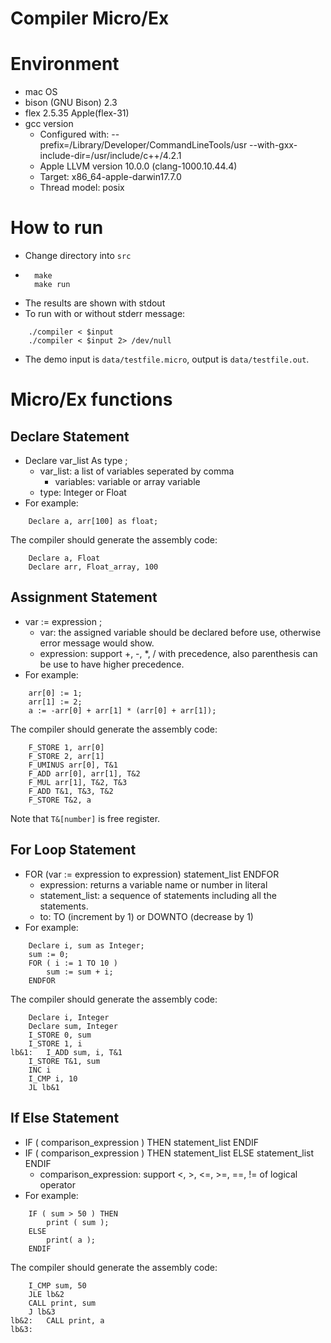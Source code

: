Compiler Micro/Ex
===

# Environment
- mac OS
- bison (GNU Bison) 2.3
- flex 2.5.35 Apple(flex-31)
- gcc version
	- Configured with: --prefix=/Library/Developer/CommandLineTools/usr --with-gxx-include-dir=/usr/include/c++/4.2.1
	- Apple LLVM version 10.0.0 (clang-1000.10.44.4)
	- Target: x86\_64-apple-darwin17.7.0
	- Thread model: posix

# How to run
- Change directory into ``src``
- ```=
	make 
	make run
	```
- The results are shown with stdout
- To run with or without stderr message:
```=
	./compiler < $input 
	./compiler < $input 2> /dev/null
```
- The demo input is ``data/testfile.micro``, output is ``data/testfile.out``.

# Micro/Ex functions
## Declare Statement
- Declare var_list As type ;
	- var_list: a list of variables seperated by comma
		- variables: variable or array variable
	- type: Integer or Float
- For example:
```=
	Declare a, arr[100] as float;
```
The compiler should generate the assembly code:
```=
	Declare a, Float
	Declare arr, Float_array, 100
```

## Assignment Statement
- var := expression ;
	- var: the assigned variable should be declared before use, otherwise error message would show.
	- expression: support +, -, *, / with precedence, also parenthesis can be use to have higher precedence.
- For example:
```=
	arr[0] := 1;
	arr[1] := 2;
	a := -arr[0] + arr[1] * (arr[0] + arr[1]);
```
The compiler should generate the assembly code:
```=
	F_STORE 1, arr[0]
	F_STORE 2, arr[1]
	F_UMINUS arr[0], T&1
	F_ADD arr[0], arr[1], T&2
	F_MUL arr[1], T&2, T&3
	F_ADD T&1, T&3, T&2
	F_STORE T&2, a
```
Note that ``T&[number]`` is free register.

## For Loop Statement
- FOR (var := expression to expression) statement_list ENDFOR
	- expression: returns a variable name or number in literal
	- statement_list: a sequence of statements including all the statements.
	- to: TO (increment by 1) or DOWNTO (decrease by 1)
- For example:
```=
	Declare i, sum as Integer;
	sum := 0;
	FOR ( i := 1 TO 10 ) 
		sum := sum + i;
	ENDFOR
```
The compiler should generate the assembly code:
```=
	Declare i, Integer
	Declare sum, Integer
	I_STORE 0, sum
	I_STORE 1, i
lb&1:	I_ADD sum, i, T&1
	I_STORE T&1, sum
	INC i
	I_CMP i, 10
	JL lb&1
```	

## If Else Statement
- IF ( comparison_expression ) THEN statement_list ENDIF
- IF ( comparison_expression ) THEN statement_list ELSE statement_list ENDIF
	- comparison_expression: support <, >, <=, >=, ==, != of logical operator
- For example:
```=
	IF ( sum > 50 ) THEN
		print ( sum );
	ELSE
		print( a );
	ENDIF
```
The compiler should generate the assembly code:
```=
	I_CMP sum, 50
	JLE lb&2
	CALL print, sum
	J lb&3
lb&2:	CALL print, a
lb&3:
```
